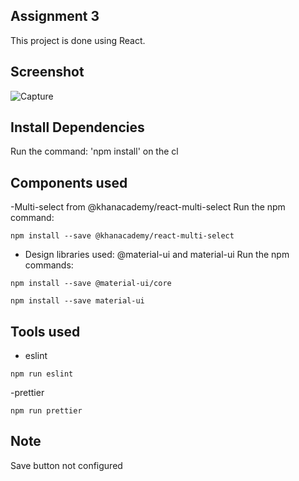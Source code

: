 ## Assignment 3

This project is done using React.

## Screenshot
![Capture](https://user-images.githubusercontent.com/46607923/60151503-fb6d7580-97aa-11e9-90fe-046721fa1483.JPG)

## Install Dependencies

Run the command: 'npm install' on the cl

## Components used

-Multi-select from @khanacademy/react-multi-select
Run the npm command:

```
npm install --save @khanacademy/react-multi-select
```
- Design libraries used: @material-ui and material-ui
Run the npm commands:
```
npm install --save @material-ui/core
```   
```
npm install --save material-ui
```   

## Tools used

- eslint
```
npm run eslint
```   

-prettier
```
npm run prettier
```   
## Note
 Save button not configured
 

